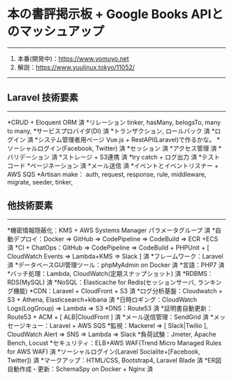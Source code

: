 # 本の書評掲示板 + Google Books APIとのマッシュアップ
---
1. 本番(開発中)：<https://www.yomuyo.net>
2. 解説：<https://www.yuulinux.tokyo/11052/>
---

## Laravel 技術要素
---
*CRUD + Eloquent ORM  済
*リレーション
tinker, hasMany, belogsTo, many to many,
*サービスプロバイダ(DI) 済
*トランザクション, ロールバック 済
*ログイン 済
*システム管理者用ページ
Vue.js + RestAPI(Laravel)で作るかな。
*ソーシャルログイン(Facebook, Twitter) 済
*セッション 済
*アクセス管理 済
*バリデーション 済
*ストレージ + S3連携 済
*try catch + ログ出力 済
*テストコード
*ページネーション 済
*メール送信 済
*イベントとイベントリスナー + AWS SQS
*Artisan make：
auth, request, response, rule, middleware, migrate, seeder, tinker,


## 他技術要素
---
*機密情報隠蔽化：KMS + AWS Systems Manager パラメータグループ 済
*自動デプロイ：Docker => GitHub => CodePipeline => CodeBuild => ECR +ECS 済
*CI + ChatOps：GitHub => CodePipeline => CodeBuild + PHPUnit + [ CloudWatch Events => Lambda+KMS => Slack ] 済
*フレームワーク：Laravel 済
*データベースGUI管理ツール：phpMyAdmin on Docker 済
*言語：PHP7 済
*バッチ処理：Lambda, CloudWatch(定期スナップショット) 済
*RDBMS：RDS(MySQL) 済
*NoSQL：Elasticache for Redis(セッションサーバ, ランキング機能)
*CDN：Laravel + CloudFront + S3 済
*ログ分析基盤：Cloudwatch + S3 + Athena, Elasticsearch+kibana 済
*日時ロギング：CloudWatch Logs(LogGroup)  => Lambda => S3
*DNS：Route53 済
*証明書自動更新：Route53 + ACM + [ ALB|CloudFront ] 済
*メール送信管理：SendGrid 済
*メッセージキュー：Laravel + AWS SQS
*監視：Mackerel => [ Slack|Twilio ], CloudWatch Alert => SNS => Lambda => Slack
*負荷試験：Jmeter, Apache Bench, Locust
*セキュリティ：ELB+AWS WAF(Trend Micro Managed Rules for AWS WAF) 済
*ソーシャルログイン(Laravel Socialite+[Facebook, Twitter]) 済
*マークアップ：HTML/CSS, Bootstrap4, Laravel Blade 済
*ER図 自動作成・更新：SchemaSpy on Docker + Nginx 済
